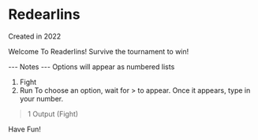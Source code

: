 # Redearlins
Created in 2022

Welcome To Readerlins! 
Survive the tournament to win!

--- Notes ---
Options will appear as numbered lists
1. Fight
2. Run
To choose an option, wait for > to appear.
Once it appears, type in your number.
> 1
Output (Fight)  

Have Fun!
